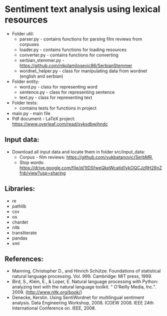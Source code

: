 # Sentiment text analysis using lexical resources

- Folder util:
    - parser.py - contains functions for parsing film reviews from corpuses
    - loader.py - contains functions for loading resources
    - converter.py - contains functions for converting
    - serbian_stemmer.py - https://github.com/nikolamilosevic86/SerbianStemmer
    - wordnet_helper.py - class for manipulating data from wordnet (english and serbian)
- Folder entity:
    - word.py - class for representing word
    - sentence.py - class for representing sentence
    - text.py - class for representing text
- Folder tests:
    - contains tests for functions in project
- main.py - main file
- Pdf document - LaTeX project: https://www.overleaf.com/read/syksdbwjhndc

    
## Input data:
- Download all input data and locate them in folder src/input_data:
    - Corpus - film reviews: https://github.com/vukbatanovic/SerbMR, 
    - Stop words: https://drive.google.com/file/d/1tDSfweQkpWcatid1ykOQCJzRH26nZfnb/view?usp=sharing

## Libraries:
- re
- pathlib
- csv
- os
- chardet
- nltk
- transliterate
- pandas
- xml


## References:

- Manning, Christopher D., and Hinrich Schütze. Foundations of statistical natural language processing.
Vol. 999. Cambridge: MIT press, 1999.
- Bird, S., Klein, E., & Loper, E. Natural language processing with Python: analyzing text with
the natural language toolkit. " O'Reilly Media, Inc.". 2009. (http://www.nltk.org/book/)
- Denecke, Kerstin. Using SentiWordnet for multilingual sentiment analysis. Data Engineering
Workshop, 2008. ICDEW 2008. IEEE 24th International Conference on. IEEE, 2008.

